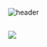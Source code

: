 ![header](https://capsule-render.vercel.app/api?type=Rect&color=black&height=200&section=header&text=profile%20render&fontSize=90)
##
<img src="https://img.shields.io/badge/javascript-F7DF1E?style=flat&logo=javascript&logoColor=white"/>


<!--
**Imseesea/Imseesea** is a ✨ _special_ ✨ repository because its `README.md` (this file) appears on your GitHub profile.

Here are some ideas to get you started:

- 🔭 I’m currently working on ...
- 🌱 I’m currently learning ...
- 👯 I’m looking to collaborate on ...
- 🤔 I’m looking for help with ...
- 💬 Ask me about ...
- 📫 How to reach me: ...
- 😄 Pronouns: ...
- ⚡ Fun fact: ...
-->
